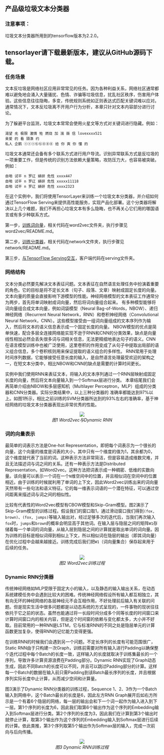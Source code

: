 ## 产品级垃圾文本分类器

### 注意事项：
垃圾文本分类器所用到的tensorflow版本为2.2.0。

tensorlayer请下载最新版本，建议从GitHub源码下载。
---
### 任务场景

文本反垃圾是网络社区应用非常常见的任务。因为各种利益关系，网络社区通常都难以避免地会涌入大量骚扰、色情、诈骗等垃圾信息，扰乱社区秩序，伤害用户体验。这些信息往往隐晦，多变，传统规则系统如正则表达式匹配关键词难以应对。通常情况下，文本反垃圾离不开用户行为分析，本章只针对文本内容部分进行讨论。

为了躲避平台监测，垃圾文本常常会使用火星文等方式对关键词进行隐藏。例如：

```
渴望 兂 极限 激情 恠 燃烧 加 涐 嶶 信 lovexxxx521
亲爱 的 看 頭潒 约
私人 企鹅 ⓧⓧⓧ㊆㊆⑧⑧⑧ 给 你 爽 你 懂 的
```

垃圾文本通常还会备有多个联系方式进行用户导流。识别异常联系方式是反垃圾的一项重要工作，但是传统的识别方法依赖大量策略，攻防压力大，也容易被突破。例如：

```
自啪 试平 n 罗辽 婊研 危性 xxxx447
自啪 试平 n 罗辽 婊研 危性 xxxxx11118
自啪 试平 n 罗辽 婊研 危性 xxxx2323
```

在这个实例中，我们将使用TensorLayer来训练一个垃圾文本分类器，并介绍如何通过TensorFlow Serving来提供高性能服务，实现产品化部署。这个分类器将解决以上几个难题，我们不再担心垃圾文本有多么隐晦，也不再关心它们用的哪国语言或有多少种联系方式。

第一步，[训练词向量](./word2vec)，相关代码在word2vec文件夹，执行步骤见word2vec/README.md。

第二步，[训练分类器](./network)，相关代码在network文件夹，执行步骤见network/README.md。

第三步，[与TensorFlow Serving交互](./serving)，客户端代码在serving文件夹。

### 网络结构

文本分类必然要先解决文本表征问题。文本表征在自然语言处理任务中扮演着重要的角色。它的目标是将不定长文本（句子、段落、文章）映射成固定长度的向量。
文本向量的质量会直接影响下游模型的性能。神经网络模型的文本表征工作通常分为两步，首先将单词映射成词向量，然后将词向量组合起来。
有多种模型能够将词向量组合成文本向量，例如词袋模型（Neural Bag-of-Words，NBOW）、递归神经网络（Recurrent Neural Network，RNN）和卷积神经网络（Convolutional Neural Network，CNN）。这些模型接受由一组词向量组成的文本序列作为输入，然后将文本的语义信息表示成一个固定长度的向量。
NBOW模型的优点是简单快速，配合多层全连接网络能实现不逊于RNN和CNN的分类效果，缺点是向量线性相加必然会丢失很多词与词相关信息，无法更精细地表达句子的语义。CNN在语言模型训练中也被广泛使用，这里卷积的作用变成了从句子中提取出局部的语义组合信息，多个卷积核则用来保证提取的语义组合的多样性。
RNN常用于处理时间序列数据，它能够接受任意长度的输入，是自然语言处理最受欢迎的架构之一，在短文本分类中，相比NBOW和CNN的缺点是需要的计算时间更长。

实例中我们使用RNN来表征文本，将输入的文本序列通过一个RNN层映射成固定长度的向量，然后将文本向量输入到一个Softmax层进行分类。
本章结尾我们会再简单介绍由NBOW和多层感知机（Multilayer Perceptron，MLP）组成的分类器和CNN分类器。实际分类结果中，以上三种分类器的
准确率都能达到97%以上。如图1所示，相比之前训练的SVM分类器所达到的93%左右的准确率，基于神经网络的垃圾文本分类器表现出非常优秀的性能。

<div align="center">
<img src="./images/1-Word2vec_and_Dynamic_RNN-color.png">
<br>
<em align="center">图1 Word2vec与Dynamic RNN</em>
</div>

### 词的向量表示

最简单的词表示方法是One-hot Representation，即把每个词表示为一个很长的向量，这个向量的维度是词表的大小，其中只有一个维度的值为1，其余都为0，这个维度就代表了当前的词。这种表示方法非常简洁，但是容易造成维数灾难，并且无法描述词与词之间的关系。还有一种表示方法是Distributed Representation，如Word2vec。这种方法把词表示成一种稠密、低维的实数向量。该向量可以表示一个词在一个`N`维空间中的位置，并且相似词在空间中的位置相近。由于训练的时候就利用了单词的上下文，因此Word2vec训练出来的词向量天然带有一些句法和语义特征。它的每一维表示词语的一个潜在特征，可以通过空间距离来描述词与词之间的相似性。

比较有代表性的Word2vec模型有CBOW模型和Skip-Gram模型。图2演示了Skip-Gram模型的训练过程。假设我们的窗口取1，通过滑动窗口我们得到`(fox, brown)`、`(fox, jumps)`等输入输出对，经过足够多次的迭代后，当我们再次输入`fox`时，`jumps`和`brown`的概率会明显高于其他词。在输入层与隐层之间的矩阵`W1`存储着每一个单词的词向量，从输入层到隐层之间的计算就是取出单词的词向量。因为训练的目标是相似词得到相似上下文，所以相似词在隐层的输出（即其词向量）在优化过程中会越来越接近。训练完成后我们把`W1`（词向量集合）保存起来用于后续的任务。

<div align="center">
<img src="./images/2-Word2vec-color.png">
<br>
<em align="center">图2 Word2vec训练过程</em>
</div>

### Dynamic RNN分类器

传统神经网络如MLP受限于固定大小的输入，以及静态的输入输出关系，在动态系统建模任务中会遇到比较大的困难。传统神经网络假设所有输入都互相独立，其有向无环的神经网络的各层神经元不会互相作用，不好处理前后输入有关联的问题。但是现实生活中很多问题都是以动态系统的方式呈现的，一件事物的现状往往依托于它之前的状态。虽然也能通过将一长段时间分成多个同等长度的时间窗口来计算时间窗口内的相关内容，但是这个时间窗的依赖与变化都太多，大小并不好取。目前常用的一种RNN是LSTM，它与标准RNN的不同之处是隐层单元的计算函数更加复杂，使得RNN的记忆能力变得更强。

在训练RNN的时候我们会遇到另一个问题。不定长序列的长度有可能范围很广，Static RNN由于只构建一次Graph，训练前需要对所有输入进行Padding以确保整个迭代过程中每个Batch的长度一致，这样输入的长度就取决于训练集最长的一个序列，导致许多计算资源浪费在Padding部分。Dynamic RNN实现了Graph动态生成，因此不同Batch的长度可以不同，并且可以跳过Padding部分的计算。这样每一个Batch的数据在输入前只需Padding到该Batch最长序列的长度，并且根据序列实际长度中止计算，从而减少空间和计算量。

图3演示了Dynamic RNN分类器的训练过程，Sequence 1、2、3作为一个Batch输入到网络中，这个Batch最长的长度是6，因此左方RNN Graph展开后如右方所示是一个有着6个隐层的网络，每一层的输出会和下一个词一起作为输入进入到下一层。第1个序列的长度为6，因此我们取第6个输出作为这个序列的Embedding输入到Softmax层进行分类。第2个序列的长度为3，因此我们在计算到第3个输出时就停止计算，取第3个输出作为这个序列的Embedding输入到Softmax层进行后续的计算。依此类推，第3个序列取第5个输出作为Softmax层的输入，完成一次前向与后向传播。

<div align="center">
<img src="./images/3-Dynamic_RNN-color.png">
<br>
<em align="center">图3 Dynamic RNN训练过程</em>
</div>
